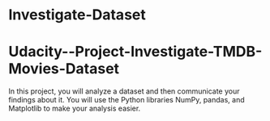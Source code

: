 # Investigate-Dataset
# Udacity--Project-Investigate-TMDB-Movies-Dataset
In this project, you will analyze a dataset and then communicate your findings about it. You will use the Python libraries NumPy, pandas, and Matplotlib to make your analysis easier.
